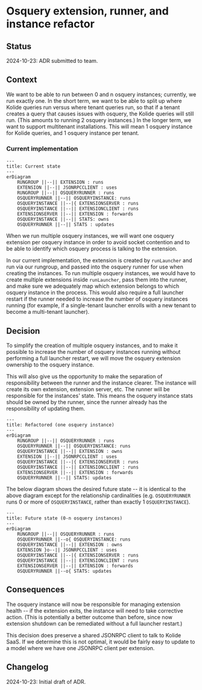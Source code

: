 # Osquery extension, runner, and instance refactor

## Status

2024-10-23: ADR submitted to team.

## Context

We want to be able to run between 0 and n osquery instances; currently, we run exactly one. In the short term, we want to be able to split up where Kolide queries run versus where tenant queries run, so that if a tenant creates a query that causes issues with osquery, the Kolide queries will still run. (This amounts to running 2 osquery instances.) In the longer term, we want to support multitenant installations. This will mean 1 osquery instance for Kolide queries, and 1 osquery instance per tenant.

### Current implementation

```mermaid
---
title: Current state
---
erDiagram
    RUNGROUP ||--|| EXTENSION : runs
    EXTENSION ||--|| JSONRPCCLIENT : uses
    RUNGROUP ||--|| OSQUERYRUNNER : runs
    OSQUERYRUNNER ||--|| OSQUERYINSTANCE: runs
    OSQUERYINSTANCE ||--|{ EXTENSIONSERVER : runs
    OSQUERYINSTANCE ||--|| EXTENSIONCLIENT : runs
    EXTENSIONSERVER ||--|| EXTENSION : forwards
    OSQUERYINSTANCE ||--|| STATS: owns
    OSQUERYRUNNER ||--|| STATS : updates
```

When we run multiple osquery instances, we will want one osquery extension per osquery instance in order to avoid socket contention and to be able to identify which osquery process is talking to the extension.

In our current implementation, the extension is created by `runLauncher` and run via our rungroup, and passed into the osquery runner for use when creating the instances. To run multiple osquery instances, we would have to create multiple extensions inside `runLauncher`, pass them into the runner, and make sure we adequately map which extension belongs to which osquery instance in the process. This would also require a full launcher restart if the runner needed to increase the number of osquery instances running (for example, if a single-tenant launcher enrolls with a new tenant to become a multi-tenant launcher).

## Decision

To simplify the creation of multiple osquery instances, and to make it possible to increase the number of osquery instances running without performing a full launcher restart, we will move the osquery extension ownership to the osquery instance.

This will also give us the opportunity to make the separation of responsibility between the runner and the instance clearer. The instance will create its own extension, extension server, etc. The runner will be responsible for the instances' state. This means the osquery instance stats should be owned by the runner, since the runner already has the responsibility of updating them.

```mermaid
---
title: Refactored (one osquery instance)
---
erDiagram
    RUNGROUP ||--|| OSQUERYRUNNER : runs
    OSQUERYRUNNER ||--|| OSQUERYINSTANCE: runs
    OSQUERYINSTANCE ||--|| EXTENSION : owns
    EXTENSION ||--|| JSONRPCCLIENT : uses
    OSQUERYINSTANCE ||--|{ EXTENSIONSERVER : runs
    OSQUERYINSTANCE ||--|| EXTENSIONCLIENT : runs
    EXTENSIONSERVER ||--|| EXTENSION : forwards
    OSQUERYRUNNER ||--|| STATS: updates
```

The below diagram shows the desired future state -- it is identical to the above diagram except for the relationship cardinalities (e.g. `OSQUERYRUNNER` runs 0 or more of `OSQUERYINSTANCE`, rather than exactly 1 `OSQUERYINSTANCE`).

```mermaid
---
title: Future state (0-n osquery instances)
---
erDiagram
    RUNGROUP ||--|| OSQUERYRUNNER : runs
    OSQUERYRUNNER ||--o{ OSQUERYINSTANCE: runs
    OSQUERYINSTANCE ||--|| EXTENSION : owns
    EXTENSION }o--|| JSONRPCCLIENT : uses
    OSQUERYINSTANCE ||--|{ EXTENSIONSERVER : runs
    OSQUERYINSTANCE ||--|| EXTENSIONCLIENT : runs
    EXTENSIONSERVER ||--|| EXTENSION : forwards
    OSQUERYRUNNER ||--o{ STATS: updates
```

## Consequences

The osquery instance will now be responsible for managing extension health -- if the extension exits, the instance will need to take corrective action. (This is potentially a better outcome than before, since now extension shutdown can be remediated without a full launcher restart.)

This decision does preserve a shared JSONRPC client to talk to Kolide SaaS. If we determine this is not optimal, it would be fairly easy to update to a model where we have one JSONRPC client per extension.

## Changelog

2024-10-23: Initial draft of ADR.
